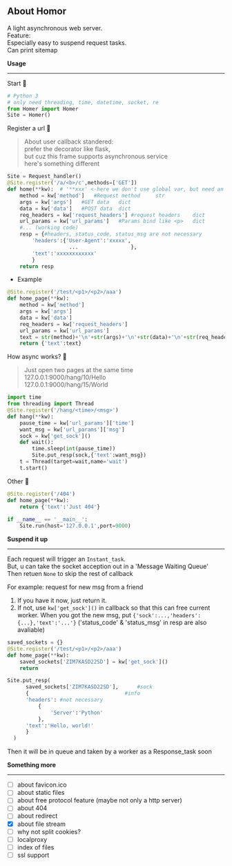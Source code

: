 ## About Homor

A light asynchronous web server.<br>Feature: <br>Especially easy to suspend request tasks.<br>Can print sitemap

**Usage**

---

Start :arrow_down_small:

```python
# Python 3
# only need threading, time, datetime, socket, re
from Homer import Homer
Site = Homer()
```
Register a url :arrow_down_small:
>About user callback standered:<br>prefer the decorator like flask, <br>but cuz this frame supports asynchronous service<br>here's something different
```python
Site = Request_handler()
@Site.register('/a/<b>/c',methods=['GET'])
def home(**kw):  # '**xxx' <-here we don't use global var, but need an entrance
	method = kw['method']	#Request method 	str
	args = kw['args']	#GET data	dict
	data = kw['data']	#POST data	dict
	req_headers = kw['request_headers']	#request headers	dict
	url_params = kw['url_params']	#Params bind like <p>	dict
	#... (working code)
	resp = {#headers, status_code, status_msg are not necessary
		'headers':{'User-Agent':'xxxxx',
					...					},
		'text':'xxxxxxxxxxxx'
		}
	return resp
```
- Example

```python
@Site.register('/test/<p1>/<p2>/aaa')
def home_page(**kw):
	method = kw['method']
	args = kw['args']
	data = kw['data']
	req_headers = kw['request_headers']
	url_params = kw['url_params']
	text = str(method)+'\n'+str(args)+'\n'+str(data)+'\n'+str(req_headers)+'\n'+str(url_params)
	return {'text':text}
```
​How async works? :arrow_down_small:

>Just open two pages at the same time<br>127.0.0.1:9000/hang/10/Hello<br>127.0.0.1:9000/hang/15/World

```python
import time
from threading import Thread
@Site.register('/hang/<time>/<msg>')	
def hang(**kw):
	pause_time = kw['url_params']['time']
	want_msg = kw['url_params']['msg']
	sock = kw['get_sock']()
	def wait():
		time.sleep(int(pause_time))
		Site.put_resp(sock,{'text':want_msg})
	t = Thread(target=wait,name='wait')
	t.start()
```
Other :arrow_down_small:
```python
@Site.register('/404')
def home_page(**kw):
	return {'text':'Just 404'}
	
if __name__ == '__main__':
	Site.run(host='127.0.0.1',port=9000)
```



**Suspend it up**

---

Each request will trigger an `Instant_task`.<br>But, u can take the socket acception out in a 'Message Waiting Queue'<br>Then retuen `None` to skip the rest of callback<br>

For example:
request for new msg from a friend

1. If you have it now, just return it.
2. If not, use `kw['get_sock']()` in callback so that this can free current worker. 
  When you got the new msg, put `{'sock':...,'headers':{...},'text':'...'}` 
  ('status_code' & 'status_msg' in resp are also avaliable)
  ```python
  saved_sockets = {}
  @Site.register('/test/<p1>/<p2>/aaa')
  def home_page(**kw):
      saved_sockets['ZIM7KASD22SD'] = kw['get_sock']() 
      return

  Site.put_resp(	
  		saved_sockets['ZIM7KASD22SD'],		#sock
  		{								#info
  		'headers': #not necessary
  			{
  				'Server':'Python'
  			},
  		'text':'Hello, world!'
  		}	
  	)
  ```
  Then it will be in queue and taken by a worker as a Response_task soon

**Something more**

---

- [ ] about favicon.ico
- [ ] about static files
- [ ] about free protocol feature (maybe not only a http server)
- [ ] about 404
- [ ] about redirect
- [x] about file stream
- [ ] why not split cookies?
- [ ] localproxy
- [ ] index of files
- [ ] ssl support
